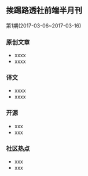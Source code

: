 ## 挨踢路透社前端半月刊

第1期(2017-03-06~2017-03-16)

### 原创文章

* xxxx
* xxxx

### 译文

* xxxx
* xxxx

### 开源

* xxx
* xxx

### 社区热点

* xxx
* xxx 
